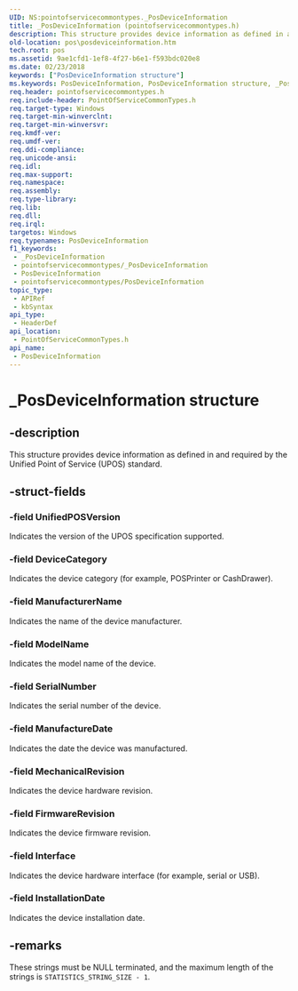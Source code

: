 ```yaml
---
UID: NS:pointofservicecommontypes._PosDeviceInformation
title: _PosDeviceInformation (pointofservicecommontypes.h)
description: This structure provides device information as defined in and required by the Unified Point of Service (UPOS) standard.
old-location: pos\posdeviceinformation.htm
tech.root: pos
ms.assetid: 9ae1cfd1-1ef8-4f27-b6e1-f593bdc020e8
ms.date: 02/23/2018
keywords: ["PosDeviceInformation structure"]
ms.keywords: PosDeviceInformation, PosDeviceInformation structure, _PosDeviceInformation, pointofservicecommontypes/PosDeviceInformation, pos.posdeviceinformation
req.header: pointofservicecommontypes.h
req.include-header: PointOfServiceCommonTypes.h
req.target-type: Windows
req.target-min-winverclnt: 
req.target-min-winversvr: 
req.kmdf-ver: 
req.umdf-ver: 
req.ddi-compliance: 
req.unicode-ansi: 
req.idl: 
req.max-support: 
req.namespace: 
req.assembly: 
req.type-library: 
req.lib: 
req.dll: 
req.irql: 
targetos: Windows
req.typenames: PosDeviceInformation
f1_keywords:
 - _PosDeviceInformation
 - pointofservicecommontypes/_PosDeviceInformation
 - PosDeviceInformation
 - pointofservicecommontypes/PosDeviceInformation
topic_type:
 - APIRef
 - kbSyntax
api_type:
 - HeaderDef
api_location:
 - PointOfServiceCommonTypes.h
api_name:
 - PosDeviceInformation
---
```


# _PosDeviceInformation structure


## -description

This structure provides device information as defined in and required by the Unified Point of Service (UPOS) standard.

## -struct-fields

### -field UnifiedPOSVersion

Indicates the version of the UPOS specification supported.

### -field DeviceCategory

Indicates the device category (for example, POSPrinter or CashDrawer).

### -field ManufacturerName

Indicates the name of the device manufacturer.

### -field ModelName

Indicates the model name of the device.

### -field SerialNumber

Indicates the serial number of the device.

### -field ManufactureDate

Indicates the date the device was manufactured.

### -field MechanicalRevision

Indicates the device hardware revision.

### -field FirmwareRevision

Indicates the device firmware revision.

### -field Interface

Indicates the device hardware interface (for example, serial or USB).

### -field InstallationDate

Indicates the device installation date.

## -remarks

These strings must be NULL terminated, and the maximum length of the strings is <code>STATISTICS_STRING_SIZE - 1</code>.


